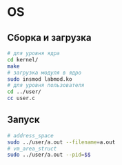 # OS

## Сборка и загрузка

```bash
# для уровня ядра
cd kernel/
make
# загрузка модуля в ядро
sudo insmod labmod.ko
# для уровня пользователя
cd ../user/
cc user.c
```

## Запуск

```bash
# address_space
sudo ../user/a.out --filename=a.out
# vm_area_struct
sudo ../user/a.out --pid=$$
```